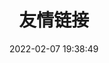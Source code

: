 ---
layout: links
title: 友情链接
date: 2022-02-07 19:38:49
keywords: 链接
description: 可以去这些地方逛逛哦~
comments: true
links:
  - url: https://yunyoujun.cn
    avatar: https://cdn.jsdelivr.net/gh/YunYouJun/yunyoujun.github.io/images/avatar.jpg
    name: 云游君
    blog: 云游君的小站
    desc: All at sea.
    color: "#0078e7" # 代表色
    email: # 非必须
placeholder: 可以来这里看看哦~ # 默认对友链的描述
tip: 友链加载中～如失败请刷新重试～
---